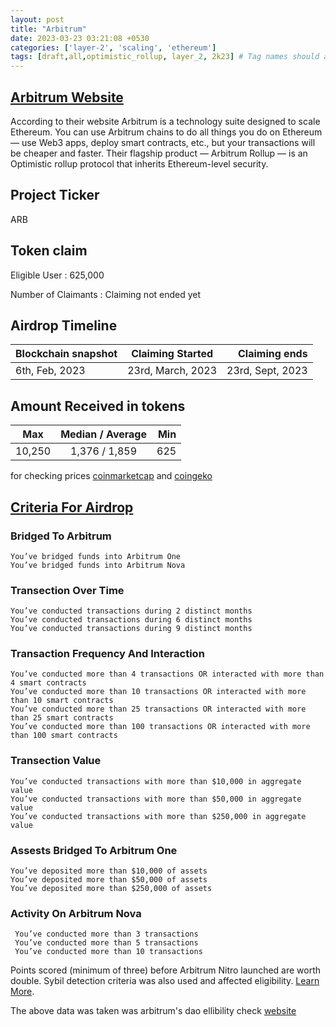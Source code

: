 ```yaml
---
layout: post
title: "Arbitrum"
date: 2023-03-23 03:21:08 +0530
categories: ['layer-2', 'scaling', 'ethereum']
tags: [draft,all,optimistic_rollup, layer_2, 2k23] # Tag names should always be lowercase
---
```





## [Arbitrum Website](https://arbitrum.io/)

According to their website  Arbitrum is a technology suite designed to scale Ethereum. You can use Arbitrum chains to do all things you do on Ethereum — use Web3 apps, deploy smart contracts, etc., but your transactions will be cheaper and faster. Their flagship product — Arbitrum Rollup — is an Optimistic rollup protocol that inherits Ethereum-level security.

## Project Ticker

ARB

## Token claim

Eligible User : 625,000

Number of Claimants : Claiming not ended yet

## Airdrop Timeline

| Blockchain snapshot     | Claiming Started           | Claiming ends    |
| ----------------------- |:--------------------------:| ----------------:|
| 6th, Feb, 2023          |  23rd, March, 2023         | 23rd, Sept, 2023 |

## Amount Received in tokens

| Max        |    Median / Average  | Min    |
| ---------- |:--------------------:| ------:|
| 10,250     |     1,376 / 1,859    |  625   |

for checking prices [coinmarketcap](https://coinmarketcap.com/currencies/arbitrum/) and [coingeko](https://www.coingecko.com/en/coins/arbitrum)

## [Criteria For Airdrop](https://docs.arbitrum.foundation/airdrop-eligibility-distribution)

### Bridged To Arbitrum

    You’ve bridged funds into Arbitrum One
    You’ve bridged funds into Arbitrum Nova

### Transection Over Time

    You’ve conducted transactions during 2 distinct months
    You’ve conducted transactions during 6 distinct months
    You’ve conducted transactions during 9 distinct months

### Transaction Frequency And Interaction

    You’ve conducted more than 4 transactions OR interacted with more than 4 smart contracts
    You’ve conducted more than 10 transactions OR interacted with more than 10 smart contracts
    You’ve conducted more than 25 transactions OR interacted with more than 25 smart contracts
    You’ve conducted more than 100 transactions OR interacted with more than 100 smart contracts

### Transection Value

    You’ve conducted transactions with more than $10,000 in aggregate value
    You’ve conducted transactions with more than $50,000 in aggregate value
    You’ve conducted transactions with more than $250,000 in aggregate value

### Assests Bridged To Arbitrum One

    You’ve deposited more than $10,000 of assets
    You’ve deposited more than $50,000 of assets
    You’ve deposited more than $250,000 of assets

### Activity On Arbitrum Nova

     You’ve conducted more than 3 transactions
     You’ve conducted more than 5 transactions
     You’ve conducted more than 10 transactions

Points scored (minimum of three) before Arbitrum Nitro launched are worth double. Sybil detection criteria was also used and affected eligibility. [Learn More](#criteria-for-airdrop).

 The above data was taken was arbitrum's dao ellibility check [website](https://arbitrum.foundation/eligibility)
